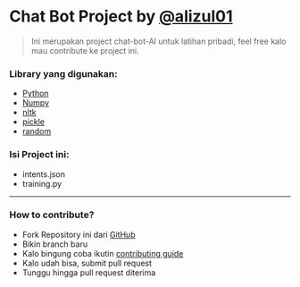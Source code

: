 # Chat Bot Project by [@alizul01](@alizul01)

> Ini merupakan project chat-bot-AI untuk latihan pribadi, feel free kalo mau contribute ke project ini.

### Library yang digunakan:
- [Python](https://www.python.org/)
- [Numpy](https://www.numpy.org/)
- [nltk](https://www.nltk.org/)
- [pickle](https://docs.python.org/3/library/pickle.html)
- [random](https://docs.python.org/3/library/random.html)

### Isi Project ini:
- intents.json
- training.py
----------
<!-- How to contribute? -->
### How to contribute?
- Fork Repository ini dari [GitHub](https://github.com/alizul01/chatbot-project)
- Bikin branch baru
- Kalo bingung coba ikutin [contributing guide](https://www.dataschool.io/how-to-contribute-on-github/)
- Kalo udah bisa, submit pull request
- Tunggu hingga pull request diterima
